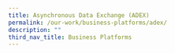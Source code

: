 ```yaml
---
title: Asynchronous Data Exchange (ADEX)
permalink: /our-work/business-platforms/adex/
description: ""
third_nav_title: Business Platforms
---
```

